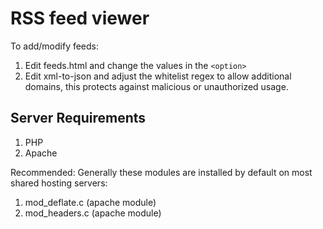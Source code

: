 # RSS feed viewer

To add/modify feeds:

1. Edit feeds.html and change the values in the `<option>`
2. Edit xml-to-json and adjust the whitelist regex to allow additional domains, this protects against malicious or unauthorized usage.


## Server Requirements

1. PHP
2. Apache

Recommended: Generally these modules are installed by default on most shared hosting servers:

1. mod_deflate.c (apache module)
2. mod_headers.c (apache module)
